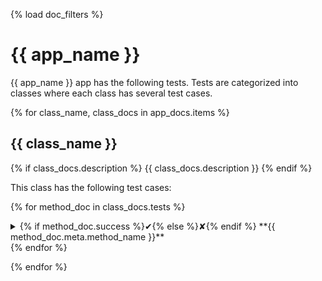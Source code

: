 {% load doc_filters %}

# {{ app_name }}

{{ app_name }} app has the following tests.
Tests are categorized into classes where each class has
several test cases.

{% for class_name, class_docs in app_docs.items %}
## {{ class_name }}

{% if class_docs.description %}
{{ class_docs.description }}
{% endif %}

This class has the following test cases:


{% for method_doc in class_docs.tests %}
<details>
<summary>{% if method_doc.success %}&#10004;{% else %}&#10008;{% endif %} **{{ method_doc.meta.method_name }}**
</summary>

{% if method_doc.meta.docs %}
* **Description:** {{ method_doc.meta.docs }}
{% endif %}
* **URL:** `{{ method_doc.url }}`
* **Method:** `{{method_doc.method}}`
* **Format:** `{{method_doc.format}}`

{% if method_doc.url_kwargs %}
* **Path parameters:** 
```json
{{ method_doc.url_kwargs|to_json }}
```
{% endif %}

{% if method_doc.headers %}
* **Headers:** 
```json
{{ method_doc.headers|to_json }}
```
{% endif %}

{% if method_doc.data %}
* **Request data:** 
```json
{{ method_doc.data|to_json }}
```
{% endif %}

* **Response status code**: {{ method_doc.response.status }}

{% if method_doc.response.data %}
* **Response data:** 
{% if method_doc.response.content_type == 'application/json' %}
```json
{{ method_doc.response.data|to_json }}
```
{% else %}
{% for r in method_doc.response.data %}|{% for c in r %}{{ c }}|{% endfor %}
|{% for c in r %}|{% endfor %}
{% endfor %}
{% endif %}
{% endif %}

</details>
{% endfor %}

{% endfor %}
